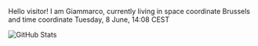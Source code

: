 Hello visitor! I am Giammarco, currently living in space coordinate Brussels and time coordinate Tuesday, 8 June, 14:08 CEST

![GitHub Stats](https://github-readme-stats.vercel.app/api?username=grcasanova)
